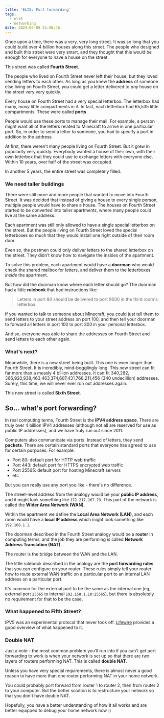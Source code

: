 ```yaml
---
title: 'ELI5: Port forwarding'
tags:
  - eli5
  - networking
date: 2024-04-09 21:56:46
---
```



Once upon a time, there was a very, very long street. It was so long 
that you could build over 4 _billion_ houses along this street. The people 
who designed and built this street were very smart, and they thought that 
this would be enough for everyone to have a house on the street.

This street was called **Fourth Street**.

The people who lived on Fourth Street never left their house, but they loved 
sending letters to each other. As long as you knew the **address** of someone 
else living on Fourth Street, you could get a letter delivered to _any_ 
house on the street very very quickly.

Every house on Fourth Street had a very special letterbox. The letterbox had 
many, _many_ little compartments in it. In fact, each letterbox had 65,535 
little compartments. These were called **ports**.

People would use these ports to manage their mail. For example, a person 
might want all of the letters related to Minecraft to arrive in one 
particular port. So, in order to send a letter to someone, you had to 
specify a port in addition to the address.

At first, there weren't many people living on Fourth Street. But it grew in 
popularity very quickly. Everybody wanted a house of their own, with 
their own letterbox that they could use to exchange letters with 
everyone else. Within 10 years, over half of the street was occupied.

In another 5 years, the entire street was completely filled. 

### We need taller buildings

There were still more and more people that wanted to move into Fourth Street.
It was decided that instead of giving a house to every single person, 
multiple people would have to share a house. The houses on Fourth Street 
started to be converted into taller apartments, where many people could live 
at the same address.

Each apartment was still only allowed to have a single special letterbox on 
the street. But the people living on Fourth Street loved the special letterboxes
so much that they would install one right outside of their room door.

Even so, the postmen could only deliver letters to the shared letterbox on 
the street. They didn't know how to navigate the insides of the apartment.

To solve this problem, each apartment would have a **doorman** who would check 
the shared mailbox for letters, and deliver them to the letterboxes _inside_ 
the apartment.

But how did the doorman know where each letter should go? The doorman had a 
little **rulebook** that had instructions like:

> Letters in port 80 should be delivered to port 9000 in the third room's 
> letterbox.

If you wanted to talk to someone about Minecraft, you could just tell them 
to send letters to your street address on port 100, and then tell your 
doorman to forward all letters in port 100 to port 200 in your personal 
letterbox.

And so, everyone was able to share the addresses on Fourth Street and send 
letters to each other again.

### What's next?

Meanwhile, there is a new street being built. This one is even longer than 
Fourth Street. It is incredibly, mind-bogglingly long. This new street 
can fit far more than a measly 4 billion addresses. It can fit 340,282,
366,920,938,463,463,374,607,431,768,211,456 (340 undecillion) addresses. 
Surely, this time, we will never ever run out addresses again.

This new street is called **Sixth Street**.

## So... what's port forwarding?

In real computing terms, Fourth Street is the **IPV4 address space**. There are 
truly over 4 billion IPV4 addresses (although not all are reserved for use 
as public IP addresses), and we have truly run out since 2011.

Computers also communicate via ports. Instead of letters, they send 
**packets**. There are certain standard ports that everyone has agreed to 
use for certain purposes. For example:

- Port 80: default port for HTTP web traffic
- Port 443: default port for HTTPS encrypted web traffic
- Port 25565: default port for hosting Minecraft servers
- etc

But you can really use any port you like - there's no difference.

The street-level address from the analogy would be your **public IP 
address**, and it might look something like `172.217.167.78`. This part of 
the network is called the **Wider Area Network (WAN)**.

Within the apartment we define the **Local Area Network (LAN)**, and each room 
would have a **local IP address** which might look something like `192.168.1.1`.

The doorman described in the Fourth Street analogy would be a **router** in 
computing terms, and the job they are performing is called **Network 
Address Translation (NAT)**. 

The router is the bridge between the WAN and the LAN.

The little rulebook described in the analogy are the **port forwarding 
rules** that you can configure on your router. These rules simply tell your 
router how to route external WAN traffic on a particular port to an internal 
LAN address on a particular port.

It's common for the external port to be the same as the internal one (eg, 
external port `25565` to internal `192.168.1.10:25565`), but there is 
absolutely no requirement for that to be the case.

### What happened to Fifth Street?

IPV5 was an experimental protocol that never took off. [Lifewire](https://www.lifewire.com/what-happened-to-ipv5-3971327)
provides a good overview of what happened to it.

### Double NAT

Just a note - the most common problem you'll run into if you can't get port 
forwarding to work is when your network is set up so that there are _two_ 
layers of routers performing NAT. This is called **double NAT**.

Unless you have very special requirements, there is almost never a good reason
to have more than one router performing NAT in your home network.

You could probably port forward from router 1 to router 2, then from router 
2 to your computer. But the better solution is to restructure your network 
so that you don't have double NAT.

Hopefully, you have a better understanding of how it all works and are 
better equipped to debug your home network now :)